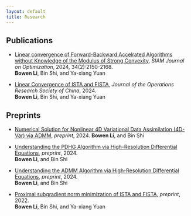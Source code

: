 ```yaml
---
layout: default
title: Research
---
```



## Publications

- [Linear convergence of Forward-Backward Accelrated Algorithms without Knowledge of the Modulus of Strong Convexity](https://epubs.siam.org/doi/full/10.1137/23M158111X), *SIAM Journal on Optimization*, 2024, 34(2):2150-2168.  
**Bowen Li**, Bin Shi, and Ya-xiang Yuan

- [Linear Convergence of ISTA and FISTA](https://link.springer.com/article/10.1007/s40305-024-00561-0), *Journal of the Operations Research Society of China*, 2024.  
**Bowen Li**, Bin Shi, and Ya-xiang Yuan

## Preprints

- [Numerical Solution for Nonlinear 4D Variational Data Assimilation (4D-Var) via ADMM](https://arxiv.org/abs/2410.04471), *preprint*, 2024.
**Bowen Li**, and Bin Shi

- [Understanding the PDHG Algorithm via High-Resolution Differential Equations](https://arxiv.org/abs/2403.11139), *preprint*, 2024.  
**Bowen Li**, and Bin Shi

- [Understanding the ADMM Algorithm via High-Resolution Differential Equations](https://arxiv.org/abs/2401.07096), *preprint*, 2024.  
**Bowen Li**, and Bin Shi

- [Proximal subgradient norm minimization of ISTA and FISTA](https://arxiv.org/abs/2211.01610), *preprint*, 2022.  
**Bowen Li**, Bin Shi, and Ya-xiang Yuan
